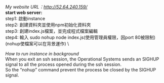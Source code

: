 *My website URL：http://52.64.240.159/* \
**start web server:** \
step1: 啟動instance \
step2: 創建資料夾並使用npm初始化資料夾 \
step3: 創建index.js檔案，並完成程式檔案編輯 \
step4: 輸入 sudo nohup node index.js(使用管理員權限，因port 80被限制)(nohup使檔案可以在背景運作) \

*How to run instance in background* \
When you exit an ssh session, the Operational Systems sends an SIGHUP signal to all the process opened during the ssh session. \
So the “nohup” command prevent the process be closed by the SIGHUP signal.

